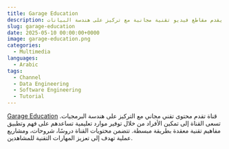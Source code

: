 ```yaml
---
title: Garage Education
description: مشروع غير ربحي يقدم مقاطع فيديو تقنية مجانية مع تركيز على هندسة البيانات
slug: garage-education
date: 2025-05-10 00:00:00+0000
image: garage-education.png
categories:
  - Multimedia
languages:
  - Arabic
tags: 
  - Channel
  - Data Engineering
  - Software Engineering
  - Tutorial
---
```


[Garage Education](https://www.youtube.com/@GarageEducation) قناة تقدم محتوى تقني مجاني مع التركيز على هندسة البرمجيات. تسعى القناة إلى تمكين الأفراد من خلال توفير موارد تعليمية تساعدهم على فهم وتطبيق مفاهيم تقنية معقدة بطريقة مبسطة. تتضمن محتويات القناة دروسًا، شروحات، ومشاريع عملية تهدف إلى تعزيز المهارات التقنية للمشاهدين.
